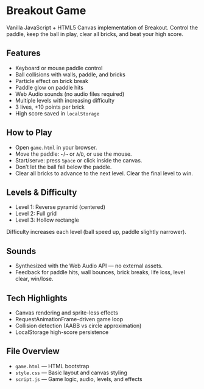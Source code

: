 # Breakout Game

Vanilla JavaScript + HTML5 Canvas implementation of Breakout. Control the paddle, keep the ball in play, clear all bricks, and beat your high score.

## Features

- Keyboard or mouse paddle control
- Ball collisions with walls, paddle, and bricks
- Particle effect on brick break
- Paddle glow on paddle hits
- Web Audio sounds (no audio files required)
- Multiple levels with increasing difficulty
- 3 lives, +10 points per brick
- High score saved in `localStorage`

## How to Play

- Open `game.html` in your browser.
- Move the paddle: `←`/`→` or `A`/`D`, or use the mouse.
- Start/serve: press `Space` or click inside the canvas.
- Don’t let the ball fall below the paddle.
- Clear all bricks to advance to the next level. Clear the final level to win.

## Levels & Difficulty

- Level 1: Reverse pyramid (centered)
- Level 2: Full grid
- Level 3: Hollow rectangle

Difficulty increases each level (ball speed up, paddle slightly narrower).

## Sounds

- Synthesized with the Web Audio API — no external assets.
- Feedback for paddle hits, wall bounces, brick breaks, life loss, level clear, win/lose.

## Tech Highlights

- Canvas rendering and sprite-less effects
- RequestAnimationFrame-driven game loop
- Collision detection (AABB vs circle approximation)
- LocalStorage high-score persistence

## File Overview

- `game.html` — HTML bootstrap
- `style.css` — Basic layout and canvas styling
- `script.js` — Game logic, audio, levels, and effects


